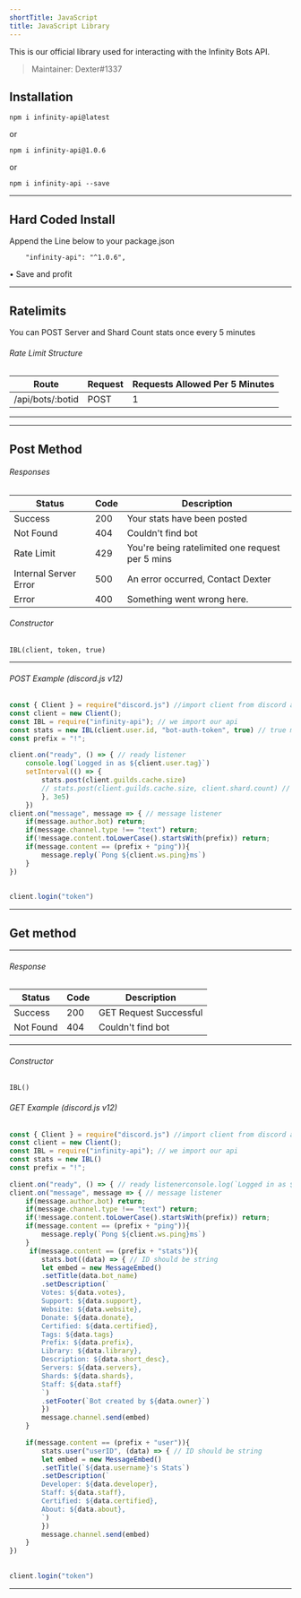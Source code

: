 ```yaml
---
shortTitle: JavaScript
title: JavaScript Library
---
```


This is our official library used for interacting with the Infinity Bots API.

> Maintainer: Dexter#1337

## Installation
`npm i infinity-api@latest`

or

`npm i infinity-api@1.0.6`

or

`npm i infinity-api --save`

---

## Hard Coded Install
Append the Line below to your package.json
```
    "infinity-api": "^1.0.6",
```

• Save and profit

---

## Ratelimits
You can POST Server and Shard Count stats once every 5 minutes

###### Rate Limit Structure
| Route	| Request | Requests Allowed Per 5 Minutes |
|--------------|----------|--------------|
/api/bots/:botid | POST | 1 | 

---

---

## Post Method

<Route method="POST" path="/api/bots/:botid" auth /> 

###### Responses
Status | Code | Description
|---------- |----------|----------|
Success | 200 | Your stats have been posted |
Not Found | 404 | Couldn't find bot |
Rate Limit | 429 | You're being ratelimited one request per 5 mins |
Internal Server Error | 500 | An error occurred, Contact Dexter |
Error | 400 | Something went wrong here. | 


###### Constructor
```
IBL(client, token, true)
```

---

###### POST Example (discord.js v12)
```js
const { Client } = require("discord.js") //import client from discord api @12.3.1
const client = new Client();
const IBL = require("infinity-api"); // we import our api
const stats = new IBL(client.user.id, "bot-auth-token", true) // true means give response
const prefix = "!";
 
client.on("ready", () => { // ready listener
    console.log(`Logged in as ${client.user.tag}`)
    setInterval(() => { 
        stats.post(client.guilds.cache.size)
        // stats.post(client.guilds.cache.size, client.shard.count) // for shards
        }, 3e5)
    }) 
client.on("message", message => { // message listener
    if(message.author.bot) return;
    if(message.channel.type !== "text") return;
    if(!message.content.toLowerCase().startsWith(prefix)) return;
    if(message.content == (prefix + "ping")){
        message.reply(`Pong ${client.ws.ping}ms`)
    }
})
 
 
client.login("token")
```

---

## Get method

<Route method="POST" path="/api/bots/:botid/info" /> 

---

###### Response
Status | Code | Description
|---------- |----------|----------|
Success | 200 | GET Request Successful |
Not Found | 404 | Couldn't find bot |  

---

###### Constructor
```
IBL()
```

###### GET Example (discord.js v12) 
```js
const { Client } = require("discord.js") //import client from discord api @12.3.1
const client = new Client();
const IBL = require("infinity-api"); // we import our api
const stats = new IBL()
const prefix = "!";
 
client.on("ready", () => { // ready listenerconsole.log(`Logged in as ${client.user.tag}`)}) 
client.on("message", message => { // message listener
    if(message.author.bot) return;
    if(message.channel.type !== "text") return;
    if(!message.content.toLowerCase().startsWith(prefix)) return;
    if(message.content == (prefix + "ping")){
        message.reply(`Pong ${client.ws.ping}ms`)
    }
     if(message.content == (prefix + "stats")){
        stats.bot((data) => { // ID should be string
        let embed = new MessageEmbed()
        .setTitle(data.bot_name)
        .setDescription(`
        Votes: ${data.votes},
        Support: ${data.support},
        Website: ${data.website},
        Donate: ${data.donate},
        Certified: ${data.certified},
        Tags: ${data.tags}
        Prefix: ${data.prefix},
        Library: ${data.library},
        Description: ${data.short_desc},
        Servers: ${data.servers},
        Shards: ${data.shards},
        Staff: ${data.staff}
        `)
        .setFooter(`Bot created by ${data.owner}`)
        })
        message.channel.send(embed)
    }
 
    if(message.content == (prefix + "user")){
        stats.user("userID", (data) => { // ID should be string
        let embed = new MessageEmbed()
        .setTitle(`${data.username}'s Stats`)
        .setDescription(`
        Developer: ${data.developer},
        Staff: ${data.staff},
        Certified: ${data.certified},
        About: ${data.about},
        `)
        })
        message.channel.send(embed)
    }
})
 
 
client.login("token")
```
---
